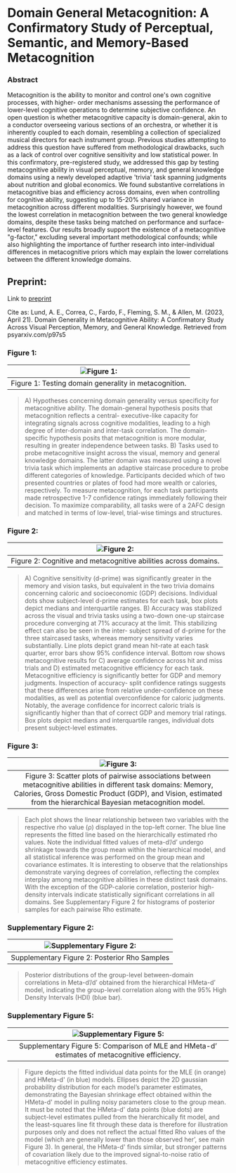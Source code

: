 # Domain General Metacognition: A Confirmatory Study of Perceptual, Semantic, and Memory-Based Metacognition

### Abstract
Metacognition is the ability to monitor and control one's own cognitive processes, with higher- order mechanisms assessing the performance of lower-level cognitive operations to determine subjective confidence. An open question is whether metacognitive capacity is domain-general, akin to a conductor overseeing various sections of an orchestra, or whether it is inherently coupled to each domain, resembling a collection of specialized musical directors for each instrument group. Previous studies attempting to address this question have suffered from methodological drawbacks, such as a lack of control over cognitive sensitivity and low statistical power. In this confirmatory, pre-registered study, we addressed this gap by testing metacognitive ability in visual perceptual, memory, and general knowledge domains using a newly developed adaptive 'trivia' task spanning judgments about nutrition and global economics. We found substantive correlations in metacognitive bias and efficiency across domains, even when controlling for cognitive ability, suggesting up to 15-20% shared variance in metacognition across different modalities. Surprisingly however, we found the lowest correlation in metacognition between the two general knowledge domains, despite these tasks being matched on performance and surface-level features. Our results broadly support the existence of a metacognitive "g-factor," excluding several important methodological confounds; while also highlighting the importance of further research into inter-individual differences in metacognitive priors which may explain the lower correlations between the different knowledge domains.

## Preprint:

Link to [preprint](https://psyarxiv.com/p97s5)

Cite as:
Lund, A. E., Correa, C., Fardo, F., Fleming, S. M., & Allen, M. (2023, April 21). Domain Generality in Metacognitive Ability: A Confirmatory Study Across Visual Perception, Memory, and General Knowledge. Retrieved from psyarxiv.com/p97s5


### Figure 1:
| ![Figure 1: ](figs/fig1_final.png)  |
|:--:| 
| Figure 1: Testing domain generality in metacognition. |
>A) Hypotheses concerning domain generality versus specificity for metacognitive ability. The domain-general hypothesis posits that metacognition reflects a central- executive-like capacity for integrating signals across cognitive modalities, leading to a high degree of inter-domain and inter-task correlation. The domain-specific hypothesis posits that metacognition is more modular, resulting in greater independence between tasks. B) Tasks used to probe metacognitive insight across the visual, memory and general knowledge domains. The latter domain was measured using a novel trivia task which implements an adaptive staircase procedure to probe different categories of knowledge. Participants decided which of two presented countries or plates of food had more wealth or calories, respectively. To measure metacognition, for each task participants made retrospective 1-7 confidence ratings immediately following their decision. To maximize comparability, all tasks were of a 2AFC design and matched in terms of low-level, trial-wise timings and structures.


### Figure 2:
| ![Figure 2: ](figs/Figure2.png) |
|:--:| 
| Figure 2: Cognitive and metacognitive abilities across domains. |
>A) Cognitive sensitivity (d-prime) was significantly greater in the memory and vision tasks, but equivalent in the two trivia domains concerning caloric and socioeconomic (GDP) decisions. Individual dots show subject-level d-prime estimates for each task, box plots depict medians and interquartile ranges. B) Accuracy was stabilized across the visual and trivia tasks using a two-down one-up staircase procedure converging at 71% accuracy at the limit. This stabilizing effect can also be seen in the inter- subject spread of d-prime for the three staircased tasks, whereas memory sensitivity varies substantially. Line plots depict grand mean hit-rate at each task quarter, error bars show 95% confidence interval. Bottom row shows metacognitive results for C) average confidence across hit and miss trials and D) estimated metacognitive efficiency for each task. Metacognitive efficiency is significantly better for GDP and memory judgments. Inspection of accuracy- split confidence ratings suggests that these differences arise from relative under-confidence on these modalities, as well as potential overconfidence for caloric judgments. Notably, the average confidence for incorrect caloric trials is significantly higher than that of correct GDP and memory trial ratings. Box plots depict medians and interquartile ranges, individual dots present subject-level estimates.

### Figure 3:
| ![Figure 3: ](figs/Fig3.png) |
|:--:| 
| Figure 3: Scatter plots of pairwise associations between metacognitive abilities in different task domains: Memory, Calories, Gross Domestic Product (GDP), and Vision, estimated from the hierarchical Bayesian metacognition model. |
>Each plot shows the linear relationship between two variables with the respective rho value (ρ) displayed in the top-left corner. The blue line represents the fitted line based on the hierarchically estimated rho values. Note the individual fitted values of meta-d’/d’ undergo shrinkage towards the group mean within the hierarchical model, and all statistical inference was performed on the group mean and covariance estimates. It is interesting to observe that the relationships demonstrate varying degrees of correlation, reflecting the complex interplay among metacognitive abilities in these distinct task domains. With the exception of the GDP-calorie correlation, posterior high-density intervals indicate statistically significant correlations in all domains. See Supplementary Figure 2 for histograms of posterior samples for each pairwise Rho estimate.

### Supplementary Figure 2:
| ![Supplementary Figure 2: ](figs/sup_fig2_mrho_grid.png) |
|:--:| 
| Supplementary Figure 2: Posterior Rho Samples |

>Posterior distributions of the group-level between-domain correlations in Meta-d’/d’ obtained from the hierarchical HMeta-d’ model, indicating the group-level correlation along with the 95% High Density Intervals (HDI) (blue bar). 


### Supplementary Figure 5:
| ![Supplementary Figure 5:](figs/sFig5.png) | 
|:--:| 
| Supplementary Figure 5: Comparison of MLE and HMeta-d’ estimates of metacognitive efficiency. |

>Figure depicts the fitted individual data points for the MLE (in orange) and HMeta-d' (in blue) models. Ellipses depict the 2D gaussian probability distribution for each model’s parameter estimates, demonstrating the Bayesian shrinkage effect obtained within the HMeta-d' model in pulling noisy parameters close to the group mean. It must be noted that the HMeta-d' data points (blue dots) are subject-level estimates pulled from the hierarchically fit model, and the least-squares line fit through these data is therefore for illustration purposes only and does not reflect the actual fitted Rho values of the model (which are generally lower than those observed her’, see main Figure 3). In general, the HMeta-d' finds similar, but stronger patterns of covariation likely due to the improved signal-to-noise ratio of metacognitive efficiency estimates.
